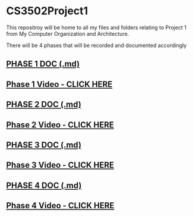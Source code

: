 # CS3502Project1

This repositroy will be home to all my files and folders relating to Project 1 from My Computer Organization and Architecture.

There will be 4 phases that will be recorded and documented accordingly

## [PHASE 1 DOC (.md)](https://github.com/YetronLives/CS3502Project1/blob/main/Phase1/Phase1.md)
## [Phase 1 Video - CLICK HERE](https://youtu.be/EFFqC2sKamc)

## [PHASE 2 DOC (.md)](https://github.com/YetronLives/CS3502Project1/blob/main/Phase2/Phase2.md)
## [Phase 2 Video - CLICK HERE](https://youtu.be/-gjJkITG4bc)

## [PHASE 3 DOC (.md)](https://github.com/YetronLives/CS3502Project1/blob/main/Phase3/Phase3.md)
## [Phase 3 Video - CLICK HERE](https://youtu.be/YcdDh0NHxME)

## [PHASE 4 DOC (.md)](https://github.com/YetronLives/CS3502Project1/blob/main/Phase4/Phase4.md)
## [Phase 4 Video - CLICK HERE](https://youtu.be/JjUsb-MA8wQ)